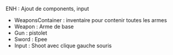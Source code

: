 ENH : Ajout de components, input

- WeaponsContainer : inventaire pour contenir toutes les armes
- Weapon : Arme de base
- Gun : pistolet
- Sword : Epee
- Input : Shoot avec clique gauche souris

